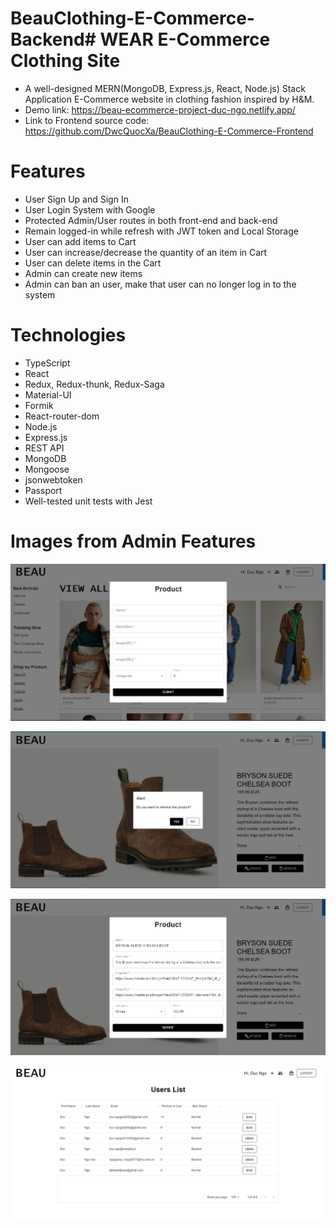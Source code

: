 # BeauClothing-E-Commerce-Backend# WEAR E-Commerce Clothing Site

- A well-designed MERN(MongoDB, Express.js, React, Node.js) Stack Application E-Commerce website in clothing fashion inspired by H&M.
- Demo link: https://beau-ecommerce-project-duc-ngo.netlify.app/
- Link to Frontend source code: https://github.com/DwcQuocXa/BeauClothing-E-Commerce-Frontend

# Features

- User Sign Up and Sign In
- User Login System with Google
- Protected Admin/User routes in both front-end and back-end
- Remain logged-in while refresh with JWT token and Local Storage
- User can add items to Cart
- User can increase/decrease the quantity of an item in Cart
- User can delete items in the Cart
- Admin can create new items
- Admin can ban an user, make that user can no longer log in to the system

# Technologies

- TypeScript
- React
- Redux, Redux-thunk, Redux-Saga
- Material-UI
- Formik
- React-router-dom
- Node.js
- Express.js
- REST API
- MongoDB
- Mongoose
- jsonwebtoken
- Passport
- Well-tested unit tests with Jest

# Images from Admin Features

![Admin Create Product](./readmeImg/Create_Product.PNG)

![Admin Remove Product](./readmeImg/Remove_Product.PNG)

![Admin Upadte Product](./readmeImg/Update_Product.PNG)

![Admin Ban User](./readmeImg/User_List_Ban.PNG)
